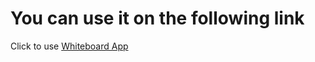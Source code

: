 # You can use it on the following link

Click to use [Whiteboard App](https://imrankabir.github.io/whiteboard)
